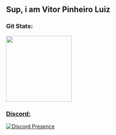## Sup, i am Vitor Pinheiro Luiz
 <div>
  <h3 align="Left">Git Stats:</h3>
  <a href="https://github.com/flvdev">
  <img height="180em" src="https://github-readme-stats.vercel.app/api?username=flvdev&show_icons=true&theme=radic5al&include_all_commits=true&count_private=true"/>
</div>

<h3 align="Left">Discord:</h3>

  [![Discord Presence](https://lanyard.cnrad.dev/api/207574486164176896)](https://discord.com/users/207574486164176896)
